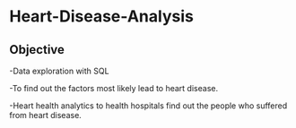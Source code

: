 # Heart-Disease-Analysis


## Objective 

-Data exploration with SQL

-To find out the factors most likely lead to heart disease.  

-Heart health analytics to health hospitals find out the people who suffered from heart disease.  


